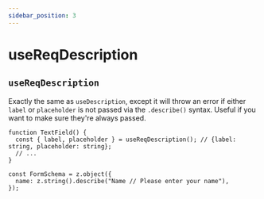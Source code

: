 ```yaml
---
sidebar_position: 3
---
```


# useReqDescription

## `useReqDescription`

Exactly the same as `useDescription`, except it will throw an error if either `label` or `placeholder` is not passed via the `.describe()` syntax. Useful if you want to make sure they're always passed.

```tsx
function TextField() {
  const { label, placeholder } = useReqDescription(); // {label: string, placeholder: string};
  // ...
}

const FormSchema = z.object({
  name: z.string().describe("Name // Please enter your name"),
});
```
